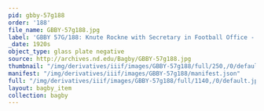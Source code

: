 ```yaml
---
pid: gbby-57g188
order: '188'
file_name: GBBY-57g188.jpg
label: 'GBBY 57G/188: Knute Rockne with Secretary in Football Office - c1920s'
_date: 1920s
object_type: glass plate negative
source: http://archives.nd.edu/Bagby/GBBY-57g188.jpg
thumbnail: "/img/derivatives/iiif/images/GBBY-57g188/full/250,/0/default.jpg"
manifest: "/img/derivatives/iiif/images/GBBY-57g188/manifest.json"
full: "/img/derivatives/iiif/images/GBBY-57g188/full/1140,/0/default.jpg"
layout: bagby_item
collection: bagby
---
```

